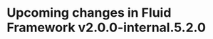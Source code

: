 <!-- THIS IS AN AUTOGENERATED FILE. DO NOT EDIT THIS FILE DIRECTLY. -->

# Upcoming changes in Fluid Framework v2.0.0-internal.5.2.0

